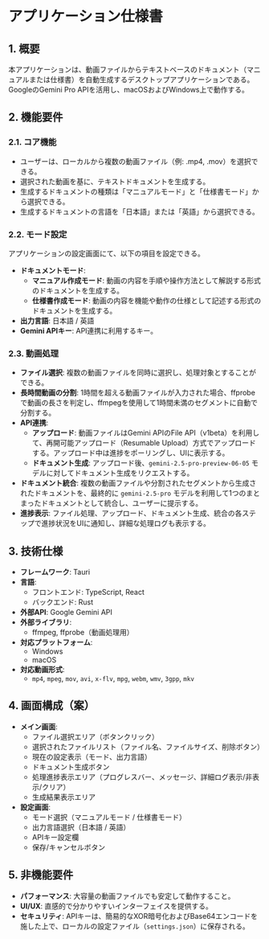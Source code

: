 # アプリケーション仕様書

## 1. 概要

本アプリケーションは、動画ファイルからテキストベースのドキュメント（マニュアルまたは仕様書）を自動生成するデスクトップアプリケーションである。GoogleのGemini Pro APIを活用し、macOSおよびWindows上で動作する。

## 2. 機能要件

### 2.1. コア機能

- ユーザーは、ローカルから複数の動画ファイル（例: .mp4, .mov）を選択できる。
- 選択された動画を基に、テキストドキュメントを生成する。
- 生成するドキュメントの種類は「マニュアルモード」と「仕様書モード」から選択できる。
- 生成するドキュメントの言語を「日本語」または「英語」から選択できる。

### 2.2. モード設定

アプリケーションの設定画面にて、以下の項目を設定できる。

- **ドキュメントモード**:
    - **マニュアル作成モード**: 動画の内容を手順や操作方法として解説する形式のドキュメントを生成する。
    - **仕様書作成モード**: 動画の内容を機能や動作の仕様として記述する形式のドキュメントを生成する。
- **出力言語**: 日本語 / 英語
- **Gemini APIキー**: API連携に利用するキー。

### 2.3. 動画処理

- **ファイル選択**: 複数の動画ファイルを同時に選択し、処理対象とすることができる。
- **長時間動画の分割**: 1時間を超える動画ファイルが入力された場合、ffprobeで動画の長さを判定し、ffmpegを使用して1時間未満のセグメントに自動で分割する。
- **API連携**:
    - **アップロード**: 動画ファイルはGemini APIのFile API（v1beta）を利用して、再開可能アップロード（Resumable Upload）方式でアップロードする。アップロード中は進捗をポーリングし、UIに表示する。
    - **ドキュメント生成**: アップロード後、`gemini-2.5-pro-preview-06-05` モデルに対してドキュメント生成をリクエストする。
- **ドキュメント統合**: 複数の動画ファイルや分割されたセグメントから生成されたドキュメントを、最終的に `gemini-2.5-pro` モデルを利用して1つのまとまったドキュメントとして統合し、ユーザーに提示する。
- **進捗表示**: ファイル処理、アップロード、ドキュメント生成、統合の各ステップで進捗状況をUIに通知し、詳細な処理ログも表示する。

## 3. 技術仕様

- **フレームワーク**: Tauri
- **言語**:
    - フロントエンド: TypeScript, React
    - バックエンド: Rust
- **外部API**: Google Gemini API
- **外部ライブラリ**:
    - ffmpeg, ffprobe（動画処理用）
- **対応プラットフォーム**:
    - Windows
    - macOS
- **対応動画形式**:
    - `mp4`, `mpeg`, `mov`, `avi`, `x-flv`, `mpg`, `webm`, `wmv`, `3gpp`, `mkv`

## 4. 画面構成（案）

- **メイン画面**:
    - ファイル選択エリア（ボタンクリック）
    - 選択されたファイルリスト（ファイル名、ファイルサイズ、削除ボタン）
    - 現在の設定表示（モード、出力言語）
    - ドキュメント生成ボタン
    - 処理進捗表示エリア（プログレスバー、メッセージ、詳細ログ表示/非表示/クリア）
    - 生成結果表示エリア
- **設定画面**:
    - モード選択（マニュアルモード / 仕様書モード）
    - 出力言語選択（日本語 / 英語）
    - APIキー設定欄
    - 保存/キャンセルボタン

## 5. 非機能要件

- **パフォーマンス**: 大容量の動画ファイルでも安定して動作すること。
- **UI/UX**: 直感的で分かりやすいインターフェイスを提供する。
- **セキュリティ**: APIキーは、簡易的なXOR暗号化およびBase64エンコードを施した上で、ローカルの設定ファイル（`settings.json`）に保存される。
